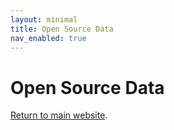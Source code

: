 ```yaml
---
layout: minimal
title: Open Source Data
nav_enabled: true 
---
```


# Open Source Data
[Return to main website]({{site.baseurl}}/).
